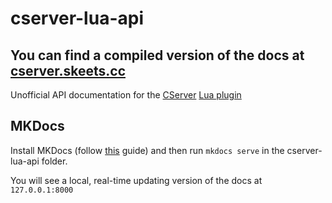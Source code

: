 # cserver-lua-api

## You can find a compiled version of the docs at [cserver.skeets.cc](https://cserver.skeets.cc)

Unofficial API documentation for the [CServer](https://github.com/igor725/cserver) [Lua plugin](https://github.com/igor725/cs-lua/blob/main/src/luaclient.c)

## MKDocs
Install MKDocs (follow [this](https://www.mkdocs.org/user-guide/installation/) guide) and then run ``mkdocs serve`` in the cserver-lua-api folder.

You will see a local, real-time updating version of the docs at ``127.0.0.1:8000``
